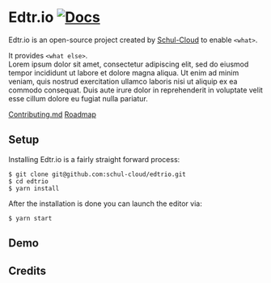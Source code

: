 # Edtr.io [![Docs](https://img.shields.io/badge/docs-Gitbook.io-lightgrey.svg)](https://edtrio.gitbook.io/docs) 

Edtr.io is an open-source project created by [Schul-Cloud](https://github.com/schul-cloud) to enable `<what>`.

It provides `<what else>`. <br/>
Lorem ipsum dolor sit amet, consectetur adipiscing elit, sed do eiusmod tempor incididunt ut labore et dolore magna aliqua. Ut enim ad minim veniam, quis nostrud exercitation ullamco laboris nisi ut aliquip ex ea commodo consequat. Duis aute irure dolor in reprehenderit in voluptate velit esse cillum dolore eu fugiat nulla pariatur.

[Contributing.md](https://github.com/schul-cloud/edtrio/blob/master/.github/CONTRIBUTING.md) [Roadmap](https://github.com/schul-cloud/edtrio/projects/1)

## Setup
Installing Edtr.io is a fairly straight forward process:

```shell
$ git clone git@github.com:schul-cloud/edtrio.git
$ cd edtrio
$ yarn install
```

After the installation is done you can launch the editor via:

```shell
$ yarn start
```

## Demo

## Credits
